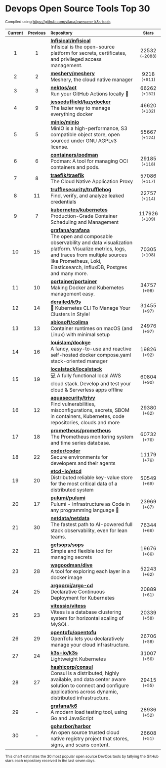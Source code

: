 # Devops Open Source Tools Top 30
<sup>Compiled using https://github.com/vilaca/awesome-k8s-tools</sup>
<div align="center">

|<sub>Current</sub>|<sub>Previous</sub>|<sub>Repository</sub>|<sub>Stars</sub>|
|:---:|:---:|:---|:---:|
|1|1|[**Infisical/infisical**](https://github.com/Infisical/infisical)<br/>Infisical is the open-source platform for secrets, certificates, and privileged access management.|22532 <sup>(+2088)</sup>|
|2|2|[**meshery/meshery**](https://github.com/meshery/meshery)<br/>Meshery, the cloud native manager|9218 <sup>(+911)</sup>|
|3|3|[**nektos/act**](https://github.com/nektos/act)<br/>Run your GitHub Actions locally 🚀|66262 <sup>(+152)</sup>|
|4|9|[**jesseduffield/lazydocker**](https://github.com/jesseduffield/lazydocker)<br/>The lazier way to manage everything docker|46620 <sup>(+132)</sup>|
|5|5|[**minio/minio**](https://github.com/minio/minio)<br/>MinIO is a high-performance, S3 compatible object store, open sourced under GNU AGPLv3 license.|55667 <sup>(+124)</sup>|
|6|6|[**containers/podman**](https://github.com/containers/podman)<br/>Podman: A tool for managing OCI containers and pods.|29185 <sup>(+118)</sup>|
|7|8|[**traefik/traefik**](https://github.com/traefik/traefik)<br/>The Cloud Native Application Proxy|57086 <sup>(+117)</sup>|
|8|11|[**trufflesecurity/trufflehog**](https://github.com/trufflesecurity/trufflehog)<br/>Find, verify, and analyze leaked credentials|22757 <sup>(+114)</sup>|
|9|7|[**kubernetes/kubernetes**](https://github.com/kubernetes/kubernetes)<br/>Production-Grade Container Scheduling and Management|117926 <sup>(+109)</sup>|
|10|15|[**grafana/grafana**](https://github.com/grafana/grafana)<br/>The open and composable observability and data visualization platform. Visualize metrics, logs, and traces from multiple sources like Prometheus, Loki, Elasticsearch, InfluxDB, Postgres and many more. |70305 <sup>(+108)</sup>|
|11|10|[**portainer/portainer**](https://github.com/portainer/portainer)<br/>Making Docker and Kubernetes management easy.|34757 <sup>(+98)</sup>|
|12|14|[**derailed/k9s**](https://github.com/derailed/k9s)<br/>🐶 Kubernetes CLI To Manage Your Clusters In Style!|31455 <sup>(+97)</sup>|
|13|13|[**abiosoft/colima**](https://github.com/abiosoft/colima)<br/>Container runtimes on macOS (and Linux) with minimal setup|24976 <sup>(+97)</sup>|
|14|16|[**louislam/dockge**](https://github.com/louislam/dockge)<br/>A fancy, easy-to-use and reactive self-hosted docker compose.yaml stack-oriented manager|19826 <sup>(+92)</sup>|
|15|19|[**localstack/localstack**](https://github.com/localstack/localstack)<br/>💻 A fully functional local AWS cloud stack. Develop and test your cloud & Serverless apps offline|60804 <sup>(+90)</sup>|
|16|12|[**aquasecurity/trivy**](https://github.com/aquasecurity/trivy)<br/>Find vulnerabilities, misconfigurations, secrets, SBOM in containers, Kubernetes, code repositories, clouds and more|29380 <sup>(+82)</sup>|
|17|18|[**prometheus/prometheus**](https://github.com/prometheus/prometheus)<br/>The Prometheus monitoring system and time series database.|60732 <sup>(+76)</sup>|
|18|22|[**coder/coder**](https://github.com/coder/coder)<br/>Secure environments for developers and their agents|11179 <sup>(+76)</sup>|
|19|20|[**etcd-io/etcd**](https://github.com/etcd-io/etcd)<br/>Distributed reliable key-value store for the most critical data of a distributed system|50549 <sup>(+69)</sup>|
|20|17|[**pulumi/pulumi**](https://github.com/pulumi/pulumi)<br/>Pulumi - Infrastructure as Code in any programming language 🚀|23969 <sup>(+67)</sup>|
|21|30|[**netdata/netdata**](https://github.com/netdata/netdata)<br/>The fastest path to AI-powered full stack observability, even for lean teams.|76344 <sup>(+66)</sup>|
|22|21|[**getsops/sops**](https://github.com/getsops/sops)<br/>Simple and flexible tool for managing secrets|19676 <sup>(+66)</sup>|
|23|28|[**wagoodman/dive**](https://github.com/wagoodman/dive)<br/>A tool for exploring each layer in a docker image|52243 <sup>(+62)</sup>|
|24|25|[**argoproj/argo-cd**](https://github.com/argoproj/argo-cd)<br/>Declarative Continuous Deployment for Kubernetes|20889 <sup>(+61)</sup>|
|25|23|[**vitessio/vitess**](https://github.com/vitessio/vitess)<br/>Vitess is a database clustering system for horizontal scaling of MySQL.|20339 <sup>(+58)</sup>|
|26|29|[**opentofu/opentofu**](https://github.com/opentofu/opentofu)<br/>OpenTofu lets you declaratively manage your cloud infrastructure.|26706 <sup>(+58)</sup>|
|27|24|[**k3s-io/k3s**](https://github.com/k3s-io/k3s)<br/>Lightweight Kubernetes|31007 <sup>(+56)</sup>|
|28|27|[**hashicorp/consul**](https://github.com/hashicorp/consul)<br/>Consul is a distributed, highly available, and data center aware solution to connect and configure applications across dynamic, distributed infrastructure.|29415 <sup>(+55)</sup>|
|29|-|[**grafana/k6**](https://github.com/grafana/k6)<br/>A modern load testing tool, using Go and JavaScript|28936 <sup>(+52)</sup>|
|30|-|[**goharbor/harbor**](https://github.com/goharbor/harbor)<br/>An open source trusted cloud native registry project that stores, signs, and scans content.|26608 <sup>(+51)</sup>|


</div>

<sub>This chart estimates the 30 most popular open source DevOps tools by tallying the GitHub stars each repository received in the last seven days.</sub>

